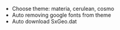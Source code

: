 * Choose theme: materia, cerulean, cosmo
* Auto removing google fonts from theme
* Auto download SxGeo.dat
